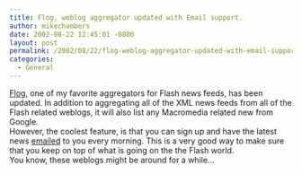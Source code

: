 ```yaml
---
title: Flog, weblog aggregator updated with Email support.
author: mikechambers
date: 2002-08-22 12:45:01 -0800
layout: post
permalink: /2002/08/22/flog-weblog-aggregator-updated-with-email-support/
categories:
  - General
---
```



[Flog][1], one of my favorite aggregators for Flash news feeds, has been updated. In addition to aggregating all of the XML news feeds from all of the Flash related weblogs, it will also list any Macromedia related new from Google.  
However, the coolest feature, is that you can sign up and have the latest news [emailed][2] to you every morning. This is a very good way to make sure that you keep on top of what is going on the the Flash world.  
You know, these weblogs might be around for a while...

 [1]: http://thedevilneversleeps.com/flog/
 [2]: http://thedevilneversleeps.com/flog/support/email.html